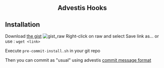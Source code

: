 
<h2 align="center">Advestis Hooks</h2>

## Installation 



Download [the gist](https://gist.github.com/aducourthial/3e180793885b378d27e15b66a70a6000) 
![gist_raw](https://raw.githubusercontent.com/aducourthial/advestis_hooks/https://raw.githubusercontent.com/aducourthial/advestis_hooks/static/gits_raw.png)
Right-click on raw and select Save link as...
or use : 
`wget <link>`

Execute `pre-commit-install.sh` in your git repo

Then you can commit as "usual" using advestis [commit message format](https://github.com/vaab/gitchangelog/blob/master/src/gitchangelog/gitchangelog.rc.reference)

